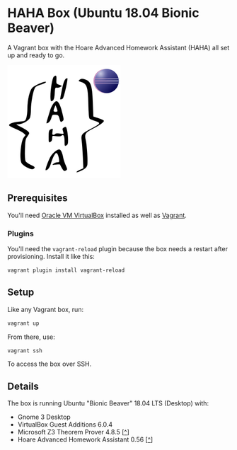 # HAHA Box (Ubuntu 18.04 Bionic Beaver)
A Vagrant box with the Hoare Advanced Homework Assistant (HAHA) all set up and ready to go.

![Logo](assets/logo.svg)

## Prerequisites
You'll need [Oracle VM VirtualBox](https://www.virtualbox.org/wiki/Downloads) installed as well as [Vagrant](https://www.vagrantup.com/downloads.html).

### Plugins
You'll need the `vagrant-reload` plugin because the box needs a restart after provisioning. Install it like this:

```bash
vagrant plugin install vagrant-reload
```

## Setup
Like any Vagrant box, run:

```bash
vagrant up
```

From there, use:

```bash
vagrant ssh
```

To access the box over SSH.

## Details
The box is running Ubuntu "Bionic Beaver" 18.04 LTS (Desktop) with:

* Gnome 3 Desktop
* VirtualBox Guest Additions 6.0.4
* Microsoft Z3 Theorem Prover 4.8.5 \[[^](https://github.com/Z3Prover/z3)\]
* Hoare Advanced Homework Assistant 0.56 \[[^](http://haha.mimuw.edu.pl/)\]
